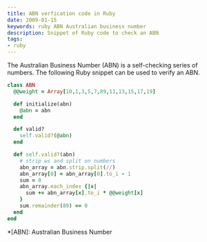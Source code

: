 ```yaml
---
title: ABN verfication code in Ruby
date: 2009-01-15
keywords: ruby ABN Australian business number
description: Snippet of Ruby code to check an ABN
tags:
- ruby
---
```


The Australian Business Number (ABN) is a self-checking series of numbers. The
following Ruby snippet can be used to verify an ABN.

~~~ruby
class ABN
  @@weight = Array[10,1,3,5,7,89,11,13,15,17,19]

  def initialize(abn)
    @abn = abn
  end

  def valid?
    self.valid?(@abn)
  end

  def self.valid?(abn)
    # strip ws and split on numbers
    abn_array = abn.strip.split(//)
    abn_array[0] = abn_array[0].to_i - 1
    sum = 0
    abn_array.each_index {|x|
      sum += abn_array[x].to_i * @@weight[x]
    }
    sum.remainder(89) == 0
  end
end
~~~

*[ABN]: Australian Business Number
